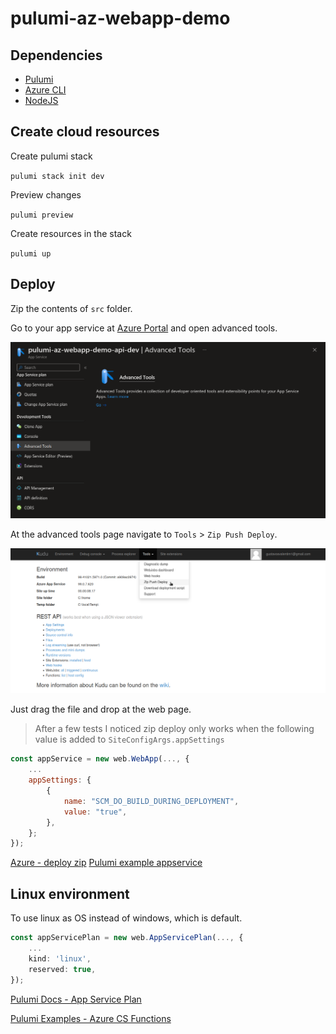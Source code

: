 # pulumi-az-webapp-demo

## Dependencies

- [Pulumi]()
- [Azure CLI]()
- [NodeJS]()

## Create cloud resources

Create pulumi stack

`pulumi stack init dev`

Preview changes

`pulumi preview`

Create resources in the stack

`pulumi up`

## Deploy

Zip the contents of `src` folder.

Go to your app service at [Azure Portal](https://portal.azure.com) and open advanced tools.

![app service advanced tools option](docs/images/az-portal-advanced-tools.png)

At the advanced tools page navigate to `Tools` > `Zip Push Deploy`.

![tools - zip push deploy](docs/images/az-webapp-zip-deploy-option.png)

Just drag the file and drop at the web page.

> After a few tests I noticed zip deploy only works when the following value is added to `SiteConfigArgs.appSettings`

```javascript
const appService = new web.WebApp(..., {
    ...
    appSettings: {
        {
            name: "SCM_DO_BUILD_DURING_DEPLOYMENT",
            value: "true",
        },
    };
});
```

[Azure - deploy zip](https://learn.microsoft.com/en-us/azure/app-service/deploy-zip?tabs=cli)
[Pulumi example appservice](https://www.pulumi.com/registry/packages/azure-native/how-to-guides/azure-ts-appservice/)

## Linux environment

To use linux as OS instead of windows, which is default.

```typescript
const appServicePlan = new web.AppServicePlan(..., {
    ...
    kind: 'linux',
    reserved: true,
});
```

[Pulumi Docs - App Service Plan](https://www.pulumi.com/registry/packages/azure-native/api-docs/web/appserviceplan/#reserved_nodejs)

[Pulumi Examples - Azure CS Functions](https://github.com/pulumi/examples/blob/master/azure-cs-functions/FunctionsStack.cs#L27)
